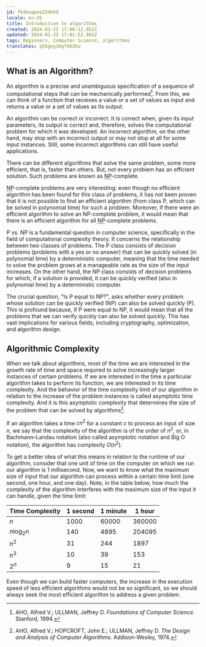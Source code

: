 ```yaml
---
id: fk4euqpea154kb9
locale: en-US
title: Introduction to algorithms
created: 2024-01-25 17:00:12.952Z
updated: 2024-01-25 17:01:52.985Z
tags: Beginners, Computer Science, algorithms
translates: q56goy3mqfdb3hu
---
```

## What is an Algorithm?
An algorithm is a precise and unambiguous specification of a sequence of computational steps that can be mechanically performed[^1]. From this, we can think of a function that receives a value or a set of values as input and returns a value or a set of values as its output.

An algorithm can be correct or incorrect. It is correct when, given its input parameters, its output is correct and, therefore, solves the computational problem for which it was developed. An incorrect algorithm, on the other hand, may stop with an incorrect output or may not stop at all for some input instances. Still, some incorrect algorithms can still have useful applications.

There can be different algorithms that solve the same problem, some more efficient, that is, faster than others. But, not every problem has an efficient solution. Such problems are known as <abbr title="Non-deterministic Polynomial time">NP</abbr>-complete.

<abbr title="Non-deterministic Polynomial time">NP</abbr>-complete problems are very interesting: even though no efficient algorithm has been found for this class of problems, it has not been proven that it is not possible to find an efficient algorithm (from class P, which can be solved in polynomial time) for such a problem. Moreover, if there were an efficient algorithm to solve an NP-complete problem, it would mean that there is an efficient algorithm for all <abbr title="Non-deterministic Polynomial time">NP</abbr>-complete problems.

<Alert title="P vs. NP">
P vs. NP is a fundamental question in computer science, specifically in the field of computational complexity theory. It concerns the relationship between two classes of problems. The P class consists of decision problems (problems with a yes or no answer) that can be quickly solved (in polynomial time) by a deterministic computer, meaning that the time needed to solve the problem grows at a manageable rate as the size of the input increases. On the other hand, the NP class consists of decision problems for which, if a solution is provided, it can be quickly verified (also in polynomial time) by a deterministic computer.

The crucial question, "Is P equal to NP?", asks whether every problem whose solution can be quickly verified (NP) can also be solved quickly (P). This is profound because, if P were equal to NP, it would mean that all the problems that we can verify quickly can also be solved quickly. This has vast implications for various fields, including cryptography, optimization, and algorithm design.
</Alert>

## Algorithmic Complexity
When we talk about algorithms, most of the time we are interested in the growth rate of time and space required to solve increasingly larger instances of certain problems. If we are interested in the time a particular algorithm takes to perform its function, we are interested in its time complexity. And the behavior of the time complexity limit of our algorithm in relation to the increase of the problem instances is called asymptotic time complexity. And it is this asymptotic complexity that determines the size of the problem that can be solved by algorithms[^2].

If an algorithm takes a time $cn^2$ for a constant $c$ to process an input of size $n$, we say that the complexity of the algorithm is of the order of $n^2$, or, in Bachmann–Landau notation (also called asymptotic notation and Big O notation), the algorithm has complexity $O(n^2)$.

To get a better idea of what this means in relation to the runtime of our algorithm, consider that one unit of time on the computer on which we run our algorithm is 1 millisecond. Now, we want to know what the maximum size of input that our algorithm can process within a certain time limit (one second, one hour, and one day). Note, in the table below, how much the complexity of the algorithm interferes with the maximum size of the input it can handle, given the time limit:

| Time Complexity | 1 second |	1 minute | 1 hour |
|--|--|--|--|
| $n$ | 1000 | 60000 | 360000 |
| $n \log_2 n$ | 140 | 4895 | 204095 |
| $n^2$ | 31 | 244 | 1897 |
| $n^3$ | 10 | 39 | 153 |
| $2^n$ | 9 | 15 | 21 |

Even though we can build faster computers, the increase in the execution speed of less efficient algorithms would not be so significant, so we should always seek the most efficient algorithm to address a given problem.

[^1]: AHO, Alfred V.; ULLMAN, Jeffrey D. _Foundations of Computer Science_. Stanford, 1994.
[^2]: AHO, Alfred V.; HOPCROFT, John E.; ULLMAN, Jeffrey D. _The Design and Analysis of Computer Algorithms_. Addison-Wesley, 1974.

